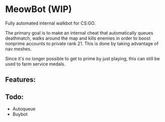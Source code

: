 # MeowBot (WIP)
Fully automated internal walkbot for CS:GO.

The primary goal is to make an internal cheat that automatically queues deathmatch, walks around the map and kills enemies in order to boost nonprime accounts to private rank 21. This is done by taking advantage of nav meshes.

Since it's no longer possible to get to prime by just playing, this can still be used to farm service medals.

## Features:

## Todo:
* Autoqueue
* Buybot
